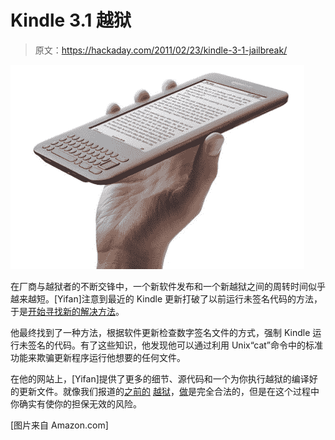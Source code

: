 # Kindle 3.1 越狱

> 原文：<https://hackaday.com/2011/02/23/kindle-3-1-jailbreak/>

![kindle_3_1_jailbreak](img/95febcfa8058371508225a9f11139f2d.png "kindle_3_1_jailbreak")

在厂商与越狱者的不断交锋中，一个新软件发布和一个新越狱之间的周转时间似乎越来越短。[Yifan]注意到最近的 Kindle 更新打破了以前运行未签名代码的方法，于是[开始寻找新的解决方法](http://yifan.lu/2011/02/21/kindle-3-1-jailbreak/)。

他最终找到了一种方法，根据软件更新检查数字签名文件的方式，强制 Kindle 运行未签名的代码。有了这些知识，他发现他可以通过利用 Unix“cat”命令中的标准功能来欺骗更新程序运行他想要的任何文件。

在他的网站上，[Yifan]提供了更多的细节、源代码和一个为你执行越狱的编译好的更新文件。就像我们报道的[之前的](http://hackaday.com/2010/08/02/jailbreak-your-apple-products/) [越狱](http://hackaday.com/2010/11/10/permanent-root-exploit-found-for-g2/)，[做](http://hackaday.com/2010/07/28/extra-extra-now-legal-to-jailbreak-iphone/)是完全合法的，但是在这个过程中你确实有使你的担保无效的风险。

[图片来自 Amazon.com]